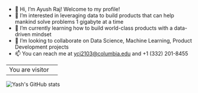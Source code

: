 - 👋 Hi, I’m Ayush Raj! Welcome to my profile!
- 👀 I’m interested in leveraging data to build products that can help mankind solve problems 1 gigabyte at a time
- 🌱 I’m currently learning how to build world-class products with a data-driven mindset
- 💞️ I’m looking to collaborate on Data Science, Machine Learning, Product Development projects
- 📫 You can reach me at ycj2103@columbia.edu and +1 (332) 201-8455

<!---![](https://komarev.com/ghpvc/?username=yash-jain7)--->

<table>
  <tr>
    <td>You are visitor</td>
    <td><img src="https://profile-counter.glitch.me/yash-jain7/count.svg" alt="" /></td>
  </tr>
</table>

![Yash's GitHub stats](https://github-readme-stats.vercel.app/api?username=yash-jain7&hide=contribs,prs)


<!---
yash-jain7/yash-jain7 is a ✨ special ✨ repository because its `README.md` (this file) appears on your GitHub profile.
You can click the Preview link to take a look at your changes.
--->
